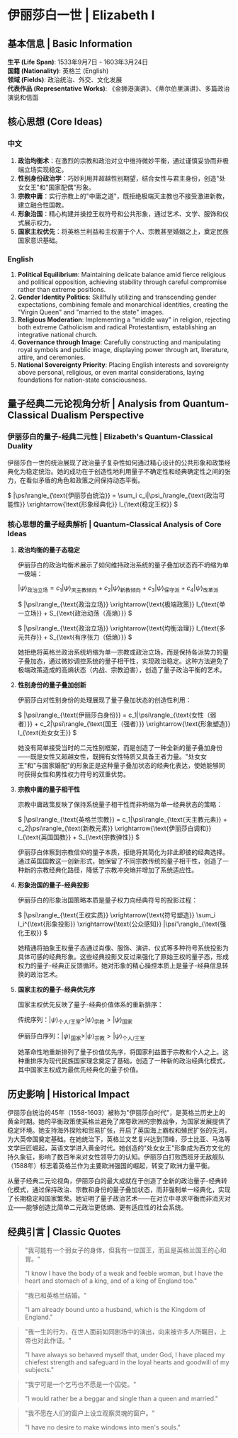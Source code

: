 # 伊丽莎白一世 | Elizabeth I

## 基本信息 | Basic Information

**生平 (Life Span)**: 1533年9月7日 - 1603年3月24日  
**国籍 (Nationality)**: 英格兰 (English)  
**领域 (Fields)**: 政治统治、外交、文化发展  
**代表作品 (Representative Works)**: 《金狮港演讲》、《蒂尔伯里演讲》、多篇政治演说和信函

## 核心思想 (Core Ideas)

### 中文
1. **政治均衡术**：在激烈的宗教和政治对立中维持微妙平衡，通过谨慎妥协而非极端立场实现稳定。
2. **性别身份政治学**：巧妙利用并超越性别期望，结合女性与君主身份，创造"处女女王"和"国家配偶"形象。
3. **宗教中庸**：实行宗教上的"中庸之道"，既拒绝极端天主教也不接受激进新教，建立融合性国教。
4. **形象治国**：精心构建并操控王权符号和公共形象，通过艺术、文学、服饰和仪式展示权力。
5. **国家主权优先**：将英格兰利益和主权置于个人、宗教甚至婚姻之上，奠定民族国家意识基础。

### English
1. **Political Equilibrium**: Maintaining delicate balance amid fierce religious and political opposition, achieving stability through careful compromise rather than extreme positions.
2. **Gender Identity Politics**: Skillfully utilizing and transcending gender expectations, combining female and monarchical identities, creating the "Virgin Queen" and "married to the state" images.
3. **Religious Moderation**: Implementing a "middle way" in religion, rejecting both extreme Catholicism and radical Protestantism, establishing an integrative national church.
4. **Governance through Image**: Carefully constructing and manipulating royal symbols and public image, displaying power through art, literature, attire, and ceremonies.
5. **National Sovereignty Priority**: Placing English interests and sovereignty above personal, religious, or even marital considerations, laying foundations for nation-state consciousness.

## 量子经典二元论视角分析 | Analysis from Quantum-Classical Dualism Perspective

### 伊丽莎白的量子-经典二元性 | Elizabeth's Quantum-Classical Duality

伊丽莎白一世的统治展现了政治量子复杂性如何通过精心设计的公共形象和政策经典化为稳定统治。她的成功在于创造性地利用量子不确定性和经典确定性之间的张力，在看似矛盾的角色和政策之间保持动态平衡。

$`
|\psi\rangle_{\text{伊丽莎白统治}} = \sum_i c_i|\psi_i\rangle_{\text{政治可能性}} \xrightarrow{\text{形象经典化}} I_{\text{稳定王权}}
`$

### 核心思想的量子经典解析 | Quantum-Classical Analysis of Core Ideas

1. **政治均衡的量子态稳定**

   伊丽莎白的政治均衡术展示了如何维持政治系统的量子叠加状态而不坍缩为单一极端：

   $`
   |\psi\rangle_{\text{政治立场}} = c_1|\psi\rangle_{\text{天主教倾向}} + c_2|\psi\rangle_{\text{新教倾向}} + c_3|\psi\rangle_{\text{保守派}} + c_4|\psi\rangle_{\text{改革派}}
   `$

   $`
   |\psi\rangle_{\text{政治立场}} \xrightarrow{\text{极端政策}} I_{\text{单一立场}} + S_{\text{政治动荡（高熵）}}
   `$

   $`
   |\psi\rangle_{\text{政治立场}} \xrightarrow{\text{均衡治理}} I_{\text{多元共存}} + S_{\text{有序张力（低熵）}}
   `$

   她拒绝将英格兰政治系统坍缩为单一宗教或政治立场，而是保持各派势力的量子叠加态，通过微妙调控系统的量子相干性，实现政治稳定。这种方法避免了极端政策造成的高熵状态（内战、宗教迫害），创造了量子政治平衡的艺术。

2. **性别身份的量子叠加创新**

   伊丽莎白对性别身份的处理展现了量子叠加状态的创造性利用：

   $`
   |\psi\rangle_{\text{伊丽莎白身份}} = c_1|\psi\rangle_{\text{女性（弱者）}} + c_2|\psi\rangle_{\text{国王（强者）}} \xrightarrow{\text{形象塑造}} I_{\text{处女女王}}
   `$

   她没有简单接受当时的二元性别框架，而是创造了一种全新的量子叠加身份——既是女性又超越女性，既拥有女性特质又具备王者力量。"处女女王"和"与国家婚配"的形象正是这种量子叠加状态的经典化表达，使她能够同时获得女性和男性权力符号的双重优势。

3. **宗教中庸的量子相干性**

   宗教中庸政策反映了保持系统量子相干性而非坍缩为单一经典状态的策略：

   $`
   |\psi\rangle_{\text{英格兰宗教}} = c_1|\psi\rangle_{\text{天主教元素}} + c_2|\psi\rangle_{\text{新教元素}} \xrightarrow{\text{伊丽莎白调和}} I_{\text{英国国教}} + S_{\text{宗教弹性}}
   `$

   伊丽莎白体察到宗教信仰的量子本质，拒绝将其简化为非此即彼的经典选择。通过英国国教这一创新形式，她保留了不同宗教传统的量子相干性，创造了一种新的宗教经典化路径，降低了宗教冲突熵并增加了系统适应性。

4. **形象治国的量子-经典投影**

   伊丽莎白的形象治国策略本质是量子权力向经典符号的投影过程：

   $`
   |\psi\rangle_{\text{王权实质}} \xrightarrow{\text{符号塑造}} \sum_i I_i^{\text{形象投影}} \xrightarrow{\text{公众感知}} |\psi'\rangle_{\text{强化王权}}
   `$

   她精通将抽象王权量子态通过肖像、服饰、演讲、仪式等多种符号系统投影为具体可感的经典形象。这些经典投影又反过来强化了原始王权的量子态，形成权力的量子-经典正反馈循环。她对形象的精心操控本质上是量子-经典信息转换的政治艺术。

5. **国家主权的量子-经典优先序**

   国家主权优先反映了量子-经典价值体系的重新排序：

   $`
   \text{传统序列：} |\psi\rangle_{\text{个人/王室}} > |\psi\rangle_{\text{宗教}} > |\psi\rangle_{\text{国家}}
   `$

   $`
   \text{伊丽莎白序列：} |\psi\rangle_{\text{国家}} > |\psi\rangle_{\text{宗教}} > |\psi\rangle_{\text{个人/王室}}
   `$

   她革命性地重新排列了量子价值优先序，将国家利益置于宗教和个人之上。这种重排序为现代民族国家理念奠定了基础，创造了一种新的政治经典化模式，其中国家主权成为最优先经典化的量子价值。

## 历史影响 | Historical Impact

伊丽莎白统治的45年（1558-1603）被称为"伊丽莎白时代"，是英格兰历史上的黄金时期。她的平衡政策使英格兰避免了席卷欧洲的宗教战争，为国家发展提供了稳定环境。她支持海外探险和贸易扩张，开启了英国海上霸权和殖民扩张的先河，为大英帝国奠定基础。在她统治下，英格兰文艺复兴达到顶峰，莎士比亚、马洛等文学巨匠崛起，英语文学进入黄金时代。她创造的"处女女王"形象成为西方文化的持久象征，影响了数百年来对女性领导力的认知。伊丽莎白打败西班牙无敌舰队（1588年）标志着英格兰作为主要欧洲强国的崛起，转变了欧洲力量平衡。

从量子经典二元论视角，伊丽莎白的最大成就在于创造了全新的政治量子-经典转化模式，通过保持政治、宗教和身份的量子叠加状态，而非强制单一经典化，实现了长期稳定和国家繁荣。她证明了量子政治艺术——在对立中寻求平衡而非消灭对立——能够创造比简单二元政治更低熵、更有适应性的社会系统。

## 经典引言 | Classic Quotes

> "我可能有一个弱女子的身体，但我有一位国王，而且是英格兰国王的心和胃。"
> 
> "I know I have the body of a weak and feeble woman, but I have the heart and stomach of a king, and of a king of England too."

> "我已和英格兰结婚。"
> 
> "I am already bound unto a husband, which is the Kingdom of England."

> "我一生的行为，在世人面前如同剧场中的演出，向来被许多人所瞩目，上帝也对此作证。"
> 
> "I have always so behaved myself that, under God, I have placed my chiefest strength and safeguard in the loyal hearts and goodwill of my subjects."

> "我宁可是一个乞丐也不愿是一个囚徒。"
> 
> "I would rather be a beggar and single than a queen and married."

> "我不愿在人们的窗户上设立观察灵魂的窗户。"
> 
> "I have no desire to make windows into men's souls." 